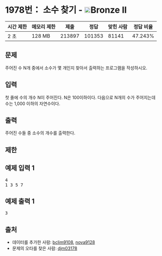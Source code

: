# 1978번： 소수 찾기 - <img src="https://static.solved.ac/tier_small/4.svg" style="height:20px" />Bronze II


| 시간 제한 | 메모리 제한 | 제출 | 정답 | 맞힌 사람 | 정답 비율 |
| --- | --- | --- | --- | --- | --- |
| 2 초 | 128 MB | 213897 | 101353 | 81141 | 47.243% |


## 문제


주어진 수 N개 중에서 소수가 몇 개인지 찾아서 출력하는 프로그램을 작성하시오.




## 입력


첫 줄에 수의 개수 N이 주어진다. N은 100이하이다. 다음으로 N개의 수가 주어지는데 수는 1,000 이하의 자연수이다.




## 출력


주어진 수들 중 소수의 개수를 출력한다.




## 제한




## 예제 입력 1


<pre>4
1 3 5 7
</pre>


## 예제 출력 1


<pre>3
</pre>






## 출처


- 데이터를 추가한 사람: [bclim9108](/user/bclim9108), [nova9128](/user/nova9128)
- 문제의 오타를 찾은 사람: [djm03178](/user/djm03178)




